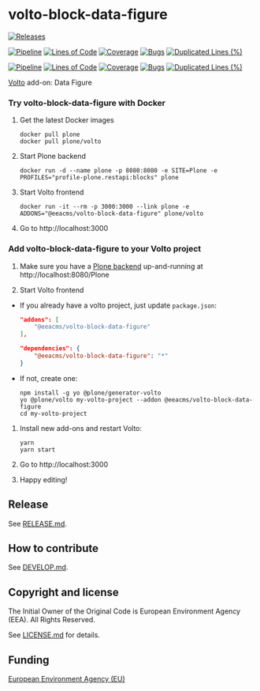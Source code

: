 # volto-block-data-figure

[![Releases](https://img.shields.io/github/v/release/eea/volto-block-data-figure)](https://github.com/eea/volto-block-data-figure/releases)

[![Pipeline](https://ci.eionet.europa.eu/buildStatus/icon?job=volto-addons%2Fvolto-block-data-figure%2Fmaster&subject=master)](https://ci.eionet.europa.eu/view/Github/job/volto-addons/job/volto-block-data-figure/job/master/display/redirect)
[![Lines of Code](https://sonarqube.eea.europa.eu/api/project_badges/measure?project=volto-block-data-figure-master&metric=ncloc)](https://sonarqube.eea.europa.eu/dashboard?id=volto-block-data-figure-master)
[![Coverage](https://sonarqube.eea.europa.eu/api/project_badges/measure?project=volto-block-data-figure-master&metric=coverage)](https://sonarqube.eea.europa.eu/dashboard?id=volto-block-data-figure-master)
[![Bugs](https://sonarqube.eea.europa.eu/api/project_badges/measure?project=volto-block-data-figure-master&metric=bugs)](https://sonarqube.eea.europa.eu/dashboard?id=volto-block-data-figure-master)
[![Duplicated Lines (%)](https://sonarqube.eea.europa.eu/api/project_badges/measure?project=volto-block-data-figure-master&metric=duplicated_lines_density)](https://sonarqube.eea.europa.eu/dashboard?id=volto-block-data-figure-master)

[![Pipeline](https://ci.eionet.europa.eu/buildStatus/icon?job=volto-addons%2Fvolto-block-data-figure%2Fdevelop&subject=develop)](https://ci.eionet.europa.eu/view/Github/job/volto-addons/job/volto-block-data-figure/job/develop/display/redirect)
[![Lines of Code](https://sonarqube.eea.europa.eu/api/project_badges/measure?project=volto-block-data-figure-develop&metric=ncloc)](https://sonarqube.eea.europa.eu/dashboard?id=volto-block-data-figure-develop)
[![Coverage](https://sonarqube.eea.europa.eu/api/project_badges/measure?project=volto-block-data-figure-develop&metric=coverage)](https://sonarqube.eea.europa.eu/dashboard?id=volto-block-data-figure-develop)
[![Bugs](https://sonarqube.eea.europa.eu/api/project_badges/measure?project=volto-block-data-figure-develop&metric=bugs)](https://sonarqube.eea.europa.eu/dashboard?id=volto-block-data-figure-develop)
[![Duplicated Lines (%)](https://sonarqube.eea.europa.eu/api/project_badges/measure?project=volto-block-data-figure-develop&metric=duplicated_lines_density)](https://sonarqube.eea.europa.eu/dashboard?id=volto-block-data-figure-develop)

[Volto](https://github.com/plone/volto) add-on: Data Figure

### Try volto-block-data-figure with Docker

1. Get the latest Docker images

   ```
   docker pull plone
   docker pull plone/volto
   ```

1. Start Plone backend
   ```
   docker run -d --name plone -p 8080:8080 -e SITE=Plone -e PROFILES="profile-plone.restapi:blocks" plone
   ```

1. Start Volto frontend

   ```
   docker run -it --rm -p 3000:3000 --link plone -e ADDONS="@eeacms/volto-block-data-figure" plone/volto
   ```

1. Go to http://localhost:3000

### Add volto-block-data-figure to your Volto project

1. Make sure you have a [Plone backend](https://plone.org/download) up-and-running at http://localhost:8080/Plone

1. Start Volto frontend

* If you already have a volto project, just update `package.json`:

   ```JSON
   "addons": [
       "@eeacms/volto-block-data-figure"
   ],

   "dependencies": {
       "@eeacms/volto-block-data-figure": "*"
   }
   ```

* If not, create one:

   ```
   npm install -g yo @plone/generator-volto
   yo @plone/volto my-volto-project --addon @eeacms/volto-block-data-figure
   cd my-volto-project
   ```

1. Install new add-ons and restart Volto:

   ```
   yarn
   yarn start
   ```

1. Go to http://localhost:3000

1. Happy editing!

## Release

See [RELEASE.md](https://github.com/eea/volto-block-data-figure/blob/master/RELEASE.md).

## How to contribute

See [DEVELOP.md](https://github.com/eea/volto-block-data-figure/blob/master/DEVELOP.md).

## Copyright and license

The Initial Owner of the Original Code is European Environment Agency (EEA).
All Rights Reserved.

See [LICENSE.md](https://github.com/eea/volto-block-data-figure/blob/master/LICENSE.md) for details.

## Funding

[European Environment Agency (EU)](http://eea.europa.eu)
